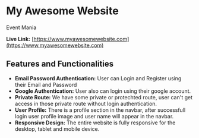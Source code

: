 # My Awesome Website

Event Mania

**Live Link:** [https://www.myawesomewebsite.com](https://www.myawesomewebsite.com)

## Features and Functionalities

- **Email Password Authentication:** User can Login and Register using their Email and Password
- **Google Authentication:** User also can login using their google account.
- **Private Route:** We have some private or protechted route, user can't get access in those private route without login authentication.
- **User Profile:** There is a profile section in the navbar, after successfull login user profile image and user name will appear in the navbar.
- **Responsive Design:** The entire website is fully responsive for the desktop, tablet and mobile device.
